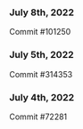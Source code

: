 ### July 8th, 2022

Commit #101250

### July 5th, 2022

Commit #314353


### July 4th, 2022

Commit #72281
